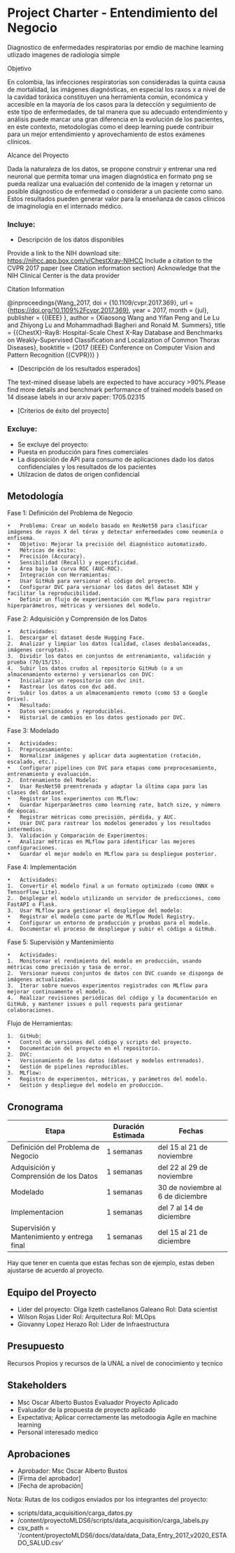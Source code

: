 # Project Charter - Entendimiento del Negocio

Diagnostico de enfermedades respiratorias por emdio de machine learning utlizado imagenes de radiologia simple

Objetivo

En colombia, las infecciones respiratorias son consideradas la quinta causa de mortalidad, las imágenes diagnósticas, en especial los raxos x a nivel de la cavidad toráxica constituyen una herramienta común, económica y accesible en la mayoría de los casos para la detección y seguimiento de este tipo de enfermedades, de tal manera que su adecuado entendimiento y análisis  puede marcar una gran diferencia en la evolución de los pacientes,  en este contexto,  metodologías como el deep learning puede contribuir para un mejor entendimiento y aprovechamiento de estos exámenes clínicos.

Alcance del Proyecto

Dada la naturaleza de los datos, se propone construir y entrenar una red neuronal que permita tomar una imagen diagnóstica en formato png se pueda realizar una evaluación del contenido de la imagen y retornar un posible diágnostico de enfermedad o considerar a un paciente como sano. Estos resultados pueden generar valor para la enseñanza de casos clínicos de imaginología en el internado médico.

### Incluye:

- Descripción de los datos disponibles

Provide a link to the NIH download site: https://nihcc.app.box.com/v/ChestXray-NIHCC
Include a citation to the CVPR 2017 paper (see Citation information section)
Acknowledge that the NIH Clinical Center is the data provider

Citation Information

@inproceedings{Wang_2017,
    doi = {10.1109/cvpr.2017.369},
    url = {https://doi.org/10.1109%2Fcvpr.2017.369},
    year = 2017,
    month = {jul},
    publisher = {{IEEE}
},
    author = {Xiaosong Wang and Yifan Peng and Le Lu and Zhiyong Lu and Mohammadhadi Bagheri and Ronald M. Summers},
    title = {{ChestX}-Ray8: Hospital-Scale Chest X-Ray Database and Benchmarks on Weakly-Supervised Classification and Localization of Common Thorax Diseases},
    booktitle = {2017 {IEEE} Conference on Computer Vision and Pattern Recognition ({CVPR})}
}

- [Descripción de los resultados esperados]

The text-mined disease labels are expected to have accuracy >90%.Please find more details and benchmark performance of trained models based on 14 disease labels in our arxiv paper: 1705.02315

- [Criterios de éxito del proyecto]



### Excluye:

- Se excluye del proyecto:
- Puesta en producción para fines comerciales
- La disposición de API para consumo de aplicaciones dado los datos confidenciales y los resultados de los pacientes
- Utilzacion de datos de origen confidencial

## Metodología

Fase 1: Definición del Problema de Negocio

	•	Problema: Crear un modelo basado en ResNet50 para clasificar imágenes de rayos X del tórax y detectar enfermedades como neumonía o enfisema.
	•	Objetivo: Mejorar la precisión del diagnóstico automatizado.
	•	Métricas de éxito:
	•	Precisión (Accuracy).
	•	Sensibilidad (Recall) y especificidad.
	•	Área bajo la curva ROC (AUC-ROC).
	•	Integración con Herramientas:
	•	Usar GitHub para versionar el código del proyecto.
	•	Configurar DVC para versionar los datos del dataset NIH y facilitar la reproducibilidad.
	•	Definir un flujo de experimentación con MLflow para registrar hiperparámetros, métricas y versiones del modelo.

Fase 2: Adquisición y Comprensión de los Datos

	•	Actividades:
	1.	Descargar el dataset desde Hugging Face.
	2.	Analizar y limpiar los datos (calidad, clases desbalanceadas, imágenes corruptas).
	3.	Dividir los datos en conjuntos de entrenamiento, validación y prueba (70/15/15).
	4.	Subir los datos crudos al repositorio GitHub (o a un almacenamiento externo) y versionarlos con DVC:
	•	Inicializar un repositorio con dvc init.
	•	Rastrear los datos con dvc add.
	•	Subir los datos a un almacenamiento remoto (como S3 o Google Drive).
	•	Resultado:
	•	Datos versionados y reproducibles.
	•	Historial de cambios en los datos gestionado por DVC.

Fase 3: Modelado

	•	Actividades:
	1.	Preprocesamiento:
	•	Normalizar imágenes y aplicar data augmentation (rotación, escalado, etc.).
	•	Configurar pipelines con DVC para etapas como preprocesamiento, entrenamiento y evaluación.
	2.	Entrenamiento del Modelo:
	•	Usar ResNet50 preentrenada y adaptar la última capa para las clases del dataset.
	•	Registrar los experimentos con MLflow:
	•	Guardar hiperparámetros como learning rate, batch size, y número de épocas.
	•	Registrar métricas como precisión, pérdida, y AUC.
	•	Usar DVC para rastrear los modelos generados y los resultados intermedios.
	3.	Validación y Comparación de Experimentos:
	•	Analizar métricas en MLflow para identificar las mejores configuraciones.
	•	Guardar el mejor modelo en MLflow para su despliegue posterior.

Fase 4: Implementación

	•	Actividades:
	1.	Convertir el modelo final a un formato optimizado (como ONNX o TensorFlow Lite).
	2.	Desplegar el modelo utilizando un servidor de predicciones, como FastAPI o Flask.
	3.	Usar MLflow para gestionar el despliegue del modelo:
	•	Registrar el modelo como parte de MLflow Model Registry.
	•	Configurar un entorno de producción y pruebas para el modelo.
	4.	Documentar el proceso de despliegue y subir el código a GitHub.

Fase 5: Supervisión y Mantenimiento

	•	Actividades:
	1.	Monitorear el rendimiento del modelo en producción, usando métricas como precisión y tasa de error.
	2.	Versionar nuevos conjuntos de datos con DVC cuando se disponga de imágenes actualizadas.
	3.	Iterar sobre nuevos experimentos registrados con MLflow para mejorar continuamente el modelo.
	4.	Realizar revisiones periódicas del código y la documentación en GitHub, y mantener issues o pull requests para gestionar colaboraciones.

Flujo de Herramientas:

	1.	GitHub:
	•	Control de versiones del código y scripts del proyecto.
	•	Documentación del proyecto en el repositorio.
	2.	DVC:
	•	Versionamiento de los datos (dataset y modelos entrenados).
	•	Gestión de pipelines reproducibles.
	3.	MLflow:
	•	Registro de experimentos, métricas, y parámetros del modelo.
	•	Gestión y despliegue del modelo en producción.


## Cronograma

| Etapa | Duración Estimada | Fechas |
|------|---------|-------|
| Definición del Problema de Negocio| 1 semanas | del 15 al 21 de noviembre|
| Adquisición y Comprensión de los Datos| 1 semanas | del 22 al 29 de noviembre|
| Modelado| 1 semanas | 30 de noviembre al 6 de diciembre|
| Implementacion | 1 semanas | del 7 al 14 de diciembre |
| Supervisión y Mantenimiento y entrega final | 1 semanas | del 15 al 21 de diciembre |

Hay que tener en cuenta que estas fechas son de ejemplo, estas deben ajustarse de acuerdo al proyecto.

## Equipo del Proyecto

- Lider del proyecto: Olga lizeth castellanos Galeano Rol: Data scientist
- Wilson Rojas Lider Rol: Arquitectura Rol: MLOps
- Giovanny Lopez Herazo Rol: Lider de Infraestructura 

## Presupuesto

Recursos Propios y recursos de la UNAL a nivel de conocimiento y tecnico

## Stakeholders

- Msc Oscar Alberto Bustos Evaluador Proyecto Aplicado
- Evaluador de la propuesta de proyecto aplicado
- Expectativa; Aplicar correctamente las metodoogia Agile en machine learning
- Personal interesado medico

## Aprobaciones

- Aprobador: Msc Oscar Alberto Bustos
- [Firma del aprobador]
- [Fecha de aprobación]

Nota: Rutas de los codigos enviados por los integrantes del proyecto:

- scripts/data_acquisition/carga_datos.py
- /content/proyectoMLDS6/scripts/data_acquisition/carga_labels.py
- csv_path = '/content/proyectoMLDS6/docs/data/data_Data_Entry_2017_v2020_ESTADO_SALUD.csv'
